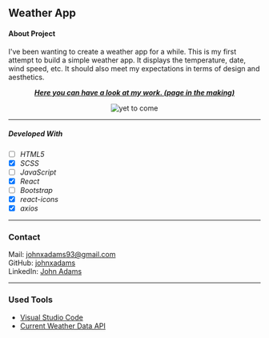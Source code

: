 ## Weather App

#### About Project
I've been wanting to create a weather app for a while. This is my first attempt to build a simple weather app. It displays the temperature, date, wind speed, etc. It should also meet my expectations in terms of design and aesthetics.

<div align="center">

**_[Here you can have a look at my work. (page in the making)](______)_**

![yet to come](.img/)

---
</div>



##### Developed With

- [ ] _HTML5_
- [x] _SCSS_
- [ ] _JavaScript_
- [x] _React_
- [ ] _Bootstrap_
- [x] _react-icons_
- [x] _axios_

---

### Contact

Mail: <johnxadams93@gmail.com><br>
GitHub: [johnxadams](https://github.com/johnxadams)<br>
LinkedIn: [John Adams](https://www.linkedin.com/in/john-adams-56391923b/)

---

### Used Tools

- [Visual Studio Code](https://code.visualstudio.com/)
- [Current Weather Data API](https://openweathermap.org/current)
